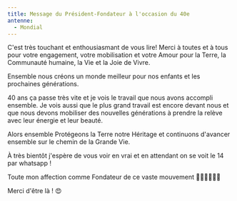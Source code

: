 ```yaml
---
title: Message du Président-Fondateur à l'occasion du 40e
antenne:
  - Mondial
---
```

C'est très touchant et enthousiasmant de vous lire! Merci à toutes et à tous pour votre engagement, votre mobilisation et votre Amour pour la Terre, la Communauté humaine, la Vie et la Joie de Vivre.

Ensemble nous créons un monde meilleur pour nos enfants et les prochaines générations.

40 ans ça passe très vite et je vois le travail que nous avons accompli ensemble.  Je vois aussi que le plus grand travail est encore devant nous et que nous devons mobiliser des nouvelles générations à prendre la relève avec leur énergie et leur beauté.

Alors ensemble Protégeons la Terre notre Héritage et continuons d'avancer ensemble sur le chemin de la Grande Vie.

À très bientôt j'espère de vous voir en vrai et en attendant on se voit le 14 par whatsapp !

Toute mon affection comme  Fondateur de ce vaste mouvement 🌈🌞🌟🌴🪷🌹

Merci d'être là ! 😍
